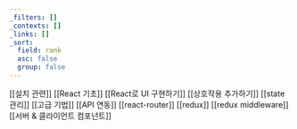 ```yaml
---
_filters: []
_contexts: []
_links: []
_sort:
  field: rank
  asc: false
  group: false
---
```

[[설치 관련]]
[[React 기초]]
[[React로 UI 구현하기]]
[[상호작용 추가하기]]
[[state 관리]]
[[고급 기법]]
[[API 연동]]
[[react-router]]
[[redux]]
[[redux middleware]]
[[서버 & 클라이언트 컴포넌트]]